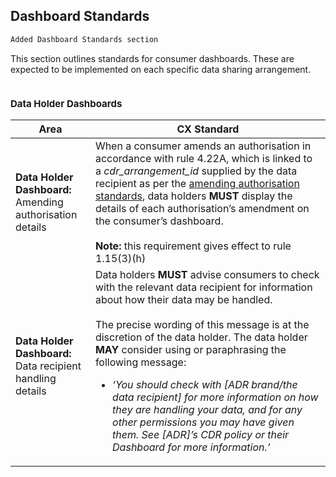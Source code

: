 <h2 class="schema-heading" id="consumer-experience_dashboard-standards">Dashboard Standards</h2>

```diff
Added Dashboard Standards section
```

This section outlines standards for consumer dashboards. These are expected to be implemented on each specific data sharing arrangement.

<h3 class="schema-toc" style="margin-top:2.5em;border-top:0;font-size:15px;" id="consumer-experience_dashboard-standards_data-holder-dashboards">Data Holder Dashboards</h3>

|Area|CX Standard|
|-------------------|------------------------------|
|**Data Holder Dashboard:**<br>Amending authorisation details|When a consumer amends an authorisation in accordance with rule 4.22A, which is linked to a _cdr_arrangement_id_ supplied by the data recipient as per the [amending authorisation standards](#amending-authorisation-standards), data holders **MUST** display the details of each authorisation’s amendment on the consumer’s dashboard.<br><br>**Note:** this requirement gives effect to rule 1.15(3)(h)|
|**Data Holder Dashboard:**<br>Data recipient handling details|Data holders **MUST** advise consumers to check with the relevant data recipient for information about how their data may be handled.<br><br>The precise wording of this message is at the discretion of the data holder. The data holder **MAY** consider using or paraphrasing the following message:<br><ul><li><i>‘You should check with [ADR brand/the data recipient] for more information on how they are handling your data, and for any other permissions you may have given them. See [ADR]’s CDR policy or their Dashboard for more information.’</i><ul>|
